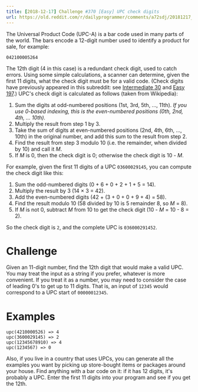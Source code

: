 ```yaml
---
title: [2018-12-17] Challenge #370 [Easy] UPC check digits
url: https://old.reddit.com/r/dailyprogrammer/comments/a72sdj/20181217_challenge_370_easy_upc_check_digits/
---
```


The Universal Product Code (UPC-A) is a bar code used in many parts of the world. The bars encode a 12-digit number used to identify a product for sale, for example:

    042100005264

The 12th digit (4 in this case) is a redundant check digit, used to catch errors. Using some simple calculations, a scanner can determine, given the first 11 digits, what the check digit must be for a valid code. (Check digits have previously appeared in this subreddit: see [Intermediate 30](https://www.reddit.com/r/dailyprogrammer/comments/red6f/3262012_challenge_30_intermediate/) and [Easy 197](https://www.reddit.com/r/dailyprogrammer/comments/2s7ezp/20150112_challenge_197_easy_isbn_validator/).) UPC's check digit is calculated as follows (taken from Wikipedia):

1. Sum the digits at odd-numbered positions (1st, 3rd, 5th, ..., 11th). *If you use 0-based indexing, this is the even-numbered positions (0th, 2nd, 4th, ... 10th).*
2. Multiply the result from step 1 by 3.
3. Take the sum of digits at even-numbered positions (2nd, 4th, 6th, ..., 10th) in the original number, and add this sum to the result from step 2.
4. Find the result from step 3 modulo 10 (i.e. the remainder, when divided by 10) and call it *M*.
5. If *M* is 0, then the check digit is 0; otherwise the check digit is 10 - *M*.

For example, given the first 11 digits of a UPC `03600029145`, you can compute the check digit like this:

1. Sum the odd-numbered digits (0 + 6 + 0 + 2 + 1 + 5 = 14).
2. Multiply the result by 3 (14 × 3 = 42).
3. Add the even-numbered digits (42 + (3 + 0 + 0 + 9 + 4) = 58).
4. Find the result modulo 10 (58 divided by 10 is 5 remainder 8, so *M* = 8).
5. If *M* is not 0, subtract *M* from 10 to get the check digit (10 - *M* = 10 - 8 = 2).

So the check digit is `2`, and the complete UPC is `036000291452`.

# Challenge

Given an 11-digit number, find the 12th digit that would make a valid UPC. You may treat the input as a string if you prefer, whatever is more convenient. If you treat it as a number, you may need to consider the case of leading 0's to get up to 11 digits. That is, an input of `12345` would correspond to a UPC start of `00000012345`.

# Examples

    upc(4210000526) => 4
    upc(3600029145) => 2
    upc(12345678910) => 4
    upc(1234567) => 0

Also, if you live in a country that uses UPCs, you can generate all the examples you want by picking up store-bought items or packages around your house. Find anything with a bar code on it: if it has 12 digits, it's probably a UPC. Enter the first 11 digits into your program and see if you get the 12th.